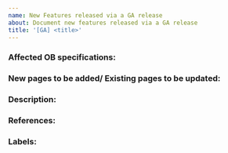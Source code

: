 ```yaml
---
name: New Features released via a GA release
about: Document new features released via a GA release
title: '[GA] <title>'
---
```


  ### Affected OB specifications:
  <!-- Mention the supported OB specification(s) affected by this change. -->

  ### New pages to be added/ Existing pages to be updated:
  <!-- Mention if a new page is required. 
    - Suggestions to where to place this as a new page/section
    - Mention if an existing page(s) needs to be updated.
    - Mention if the new feature falls under an existing subtopic.
  -->

  ### Description:
  <!-- 1. Feature intro (For Learn section) - For every new feature, add a brief description of the feature including the following points:
    - Business use case (provide a summary of the business problem and solution)
    - Whether optional or mandatory
    - Technical specification (For example: API, Interface)
    - High level architecture diagrams (If applicable)
    - UML diagrams (If applicable)

    - 2. Configurations - Include the following instructions here:
    - Prerequisites (If applicable)/ Conditions - Setting up servers, Setting up DBs (DB creation details/ DB scripts/ location), Configuring IS, APIM, etc.
    - Clearly mention the new configs/ default TOML values and applicable values

    - 3. Try out flow
    - How to set up the pack/ deploy APIs, etc
    - Screenshots (If applicable)
    - API request/ response payload

    - 4. Does this feature provide an accelerator extension point? Yes/No
    - If yes, please fill the Extension Issue Template (https://github.com/wso2/docs-open-banking/issues/new?assignees=&labels=&template=ob_extension.md&title=%5BOB3%5D%5BEXT%5D+%3Ctitle%3E) as well.
  -->

  ### References:
  <!-- Link the following:
  - All relevant support PRs or issues
  - Feature document created by the developer
  - Mail threads (if any)
  - Articles released by the authority (if any)
  -->

  ### Labels:
  <!-- Directly add labels if you have edit rights or list them
  - Affected specification (accelerator, berlin-toolkit, cds-toolkit, uk-tooolkit)
  - Use the label “Type/New Feature”
  - Milestones 
  -->
